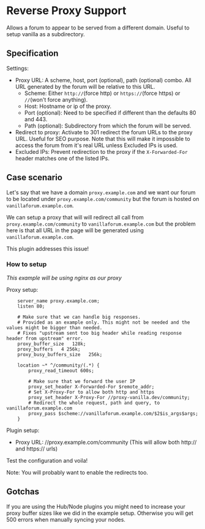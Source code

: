 # Reverse Proxy Support

Allows a forum to appear to be served from a different domain.
Useful to setup vanilla as a subdirectory.

## Specification

Settings:
- Proxy URL: A scheme, host, port (optional), path (optional) combo.
All URL generated by the forum will be relative to this URL.
  - Scheme: Either `http://`(force http) or `https://`(force https) or `//`(won't force anything).
  - Host: Hostname or ip of the proxy.
  - Port (optional): Need to be specified if different than the defaults 80 and 443. 
  - Path (optional): Subdirectory from which the forum will be served.
- Redirect to proxy: Activate to 301 redirect the forum URLs to the proxy URL. Useful for SEO purpose.
Note that this will make it impossible to access the forum from it's real URL unless Excluded IPs is used.
- Excluded IPs: Prevent redirection to the proxy if the `X-Forwarded-For` header matches one of the listed IPs.

## Case scenario

Let's say that we have a domain `proxy.example.com` and we want our forum to be located under
`proxy.example.com/community` but the forum is hosted on `vanillaforum.example.com`.

We can setup a proxy that will will redirect all call from `proxy.example.com/community` to `vanillaforum.example.com`
but the problem here is that all URL in the page will be generated using `vanillaforum.example.com`.

This plugin addresses this issue!

### How to setup

*This example will be using nginx as our proxy*

Proxy setup:
```nginx
    server_name proxy.example.com;
    listen 80;

    # Make sure that we can handle big responses.
    # Provided as an example only. This might not be needed and the values might be bigger than needed.
    # Fixes "upstream sent too big header while reading response header from upstream" error.
    proxy_buffer_size   128k;
    proxy_buffers   4 256k;
    proxy_busy_buffers_size   256k;

    location ~* ^/community/(.*) {
        proxy_read_timeout 600s;

        # Make sure that we forward the user IP
        proxy_set_header X-Forwarded-For $remote_addr;
        # Set X-Proxy-For to allow both http and https
        proxy_set_header X-Proxy-For //proxy-vanilla.dev/community;
        # Redirect the whole request, path and query, to vanillaforum.example.com
        proxy_pass $scheme://vanillaforum.example.com/$2$is_args$args;
    }
```

Plugin setup:

- Proxy URL: //proxy.example.com/community (This will allow both http:// and https:// urls)

Test the configuration and voila!

Note: You will probably want to enable the redirects too.

## Gotchas

If you are using the Hub/Node plugins you might need to increase your proxy buffer sizes like we did in the example setup.
Otherwise you will get 500 errors when manually syncing your nodes.
